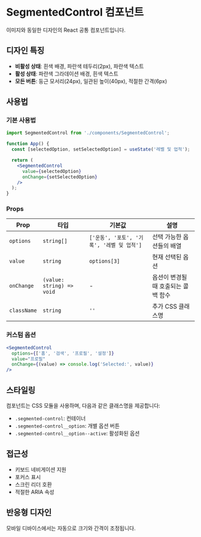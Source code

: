 # SegmentedControl 컴포넌트

이미지와 동일한 디자인의 React 공통 컴포넌트입니다.

## 디자인 특징

- **비활성 상태**: 흰색 배경, 파란색 테두리(2px), 파란색 텍스트
- **활성 상태**: 파란색 그라데이션 배경, 흰색 텍스트
- **모든 버튼**: 둥근 모서리(24px), 일관된 높이(40px), 적절한 간격(6px)

## 사용법

### 기본 사용법

```jsx
import SegmentedControl from './components/SegmentedControl';

function App() {
  const [selectedOption, setSelectedOption] = useState('레벨 및 업적');

  return (
    <SegmentedControl 
      value={selectedOption}
      onChange={setSelectedOption}
    />
  );
}
```

### Props

| Prop | 타입 | 기본값 | 설명 |
|------|------|--------|------|
| `options` | `string[]` | `['운동', '포토', '기록', '레벨 및 업적']` | 선택 가능한 옵션들의 배열 |
| `value` | `string` | `options[3]` | 현재 선택된 옵션 |
| `onChange` | `(value: string) => void` | - | 옵션이 변경될 때 호출되는 콜백 함수 |
| `className` | `string` | `''` | 추가 CSS 클래스명 |

### 커스텀 옵션

```jsx
<SegmentedControl 
  options={['홈', '검색', '프로필', '설정']}
  value="프로필"
  onChange={(value) => console.log('Selected:', value)}
/>
```

## 스타일링

컴포넌트는 CSS 모듈을 사용하며, 다음과 같은 클래스명을 제공합니다:

- `.segmented-control`: 컨테이너
- `.segmented-control__option`: 개별 옵션 버튼
- `.segmented-control__option--active`: 활성화된 옵션

## 접근성

- 키보드 네비게이션 지원
- 포커스 표시
- 스크린 리더 호환
- 적절한 ARIA 속성

## 반응형 디자인

모바일 디바이스에서는 자동으로 크기와 간격이 조정됩니다.

